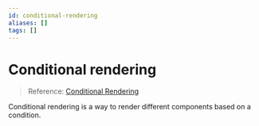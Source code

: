 ```yaml
---
id: conditional-rendering
aliases: []
tags: []
---
```


# Conditional rendering

> Reference: [Conditional Rendering](https://react.dev/learn/conditional-rendering)

Conditional rendering is a way to render different components based on a condition.

